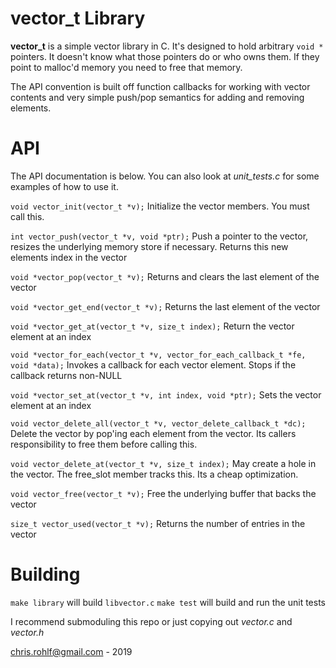 # vector_t Library

**vector_t** is a simple vector library in C. It's designed to hold arbitrary `void *` pointers. It doesn't know what those pointers do or who owns them. If they point to malloc'd memory you need to free that memory.

The API convention is built off function callbacks for working with vector contents and very simple push/pop semantics for adding and removing elements.

# API

The API documentation is below. You can also look at *unit_tests.c* for some examples of how to use it.

`void vector_init(vector_t *v);` Initialize the vector members. You must call this.

`int vector_push(vector_t *v, void *ptr);` Push a pointer to the vector, resizes the underlying memory store if necessary. Returns this new elements index in the vector

`void *vector_pop(vector_t *v);` Returns and clears the last element of the vector

`void *vector_get_end(vector_t *v);` Returns the last element of the vector

`void *vector_get_at(vector_t *v, size_t index);` Return the vector element at an index

`void *vector_for_each(vector_t *v, vector_for_each_callback_t *fe, void *data);` Invokes a callback for each vector element. Stops if the callback returns non-NULL

`void *vector_set_at(vector_t *v, int index, void *ptr);` Sets the vector element at an index

`void vector_delete_all(vector_t *v, vector_delete_callback_t *dc);` Delete the vector by pop'ing each element from the vector. Its callers responsibility to free them before calling this.

`void vector_delete_at(vector_t *v, size_t index);` May create a hole in the vector. The free_slot member tracks this. Its a cheap optimization.

`void vector_free(vector_t *v);` Free the underlying buffer that backs the vector

`size_t vector_used(vector_t *v);` Returns the number of entries in the vector

# Building

`make library` will build `libvector.c`
`make test` will build and run the unit tests

I recommend submoduling this repo or just copying out *vector.c* and *vector.h*

chris.rohlf@gmail.com - 2019
